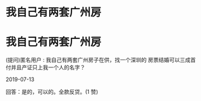 # 我自己有两套广州房

# 我自己有两套广州房

(提问)匿名用户 : 我自己有两套广州房子在供，找一个深圳的 房票结婚可以三成首付并且产证只上我一个人的名字？

2019-07-13

回答：是的，可以的。全款反贷。(1 赞)